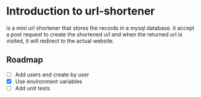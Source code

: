 # Introduction to url-shortener

is a mini url shortener that stores the records in a mysql database. it accept a post request to create the shortened url and when the returned url is visited, it will redirect to the actual website.

## Roadmap

- [ ] Add users and create by user
- [x] Use environment variables
- [ ] Add unit tests
